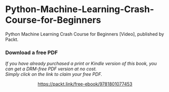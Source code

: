 # Python-Machine-Learning-Crash-Course-for-Beginners
Python Machine Learning Crash Course for Beginners [Video], published by Packt.
### Download a free PDF

 <i>If you have already purchased a print or Kindle version of this book, you can get a DRM-free PDF version at no cost.<br>Simply click on the link to claim your free PDF.</i>
<p align="center"> <a href="https://packt.link/free-ebook/9781801077453">https://packt.link/free-ebook/9781801077453 </a> </p>